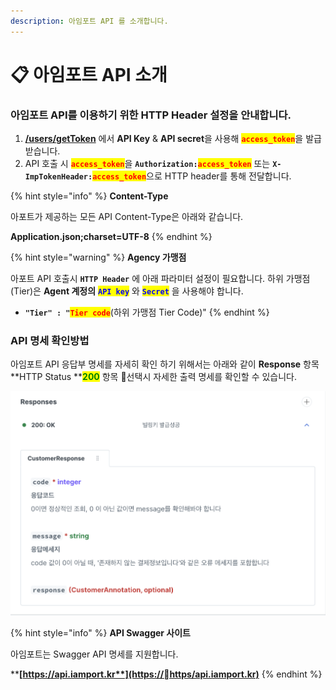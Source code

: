 ```yaml
---
description: 아임포트 API 를 소개합니다.
---
```


# 📋 아임포트 API 소개

### 아임포트 API를 이용하기 위한 HTTP Header 설정을 안내합니다.

1. [**/users/getToken**](rest-api-access-token.md) 에서 **API Key** & **API secret**을 사용해 <mark style="color:red;">**`access_token`**</mark>을 발급받습니다.
2. API 호출 시 <mark style="color:red;">**`access_token`**</mark>을 **`Authorization:`**<mark style="color:red;">**`access_token`**</mark> 또는 **`X-ImpTokenHeader:`**<mark style="color:red;">**`access_token`**</mark>으로 HTTP header를 통해 전달합니다.

{% hint style="info" %}
**Content-Type**

아포트가 제공하는 모든 API Content-Type은 아래와 같습니다.

**Application.json;charset=UTF-8**
{% endhint %}

{% hint style="warning" %}
**Agency 가맹점**&#x20;

아포트 API 호출시 **`HTTP Header`** 에 아래 파라미터 설정이 필요합니다. 하위 가맹점(Tier)은 **Agent 계정의** <mark style="color:blue;">**`API key`**</mark> 와 <mark style="color:blue;">**`Secret`**</mark> 을 사용해야 합니다.

* **`"Tier" : "`**<mark style="color:red;">**`Tier code`**</mark>(하위 가맹점 Tier Code)"
{% endhint %}

### API 명세 확인방법

아임포트 API 응답부 명세를 자세히 확인 하기 위해서는 아래와 같이 **Response** 항목 **HTTP Status **<mark style="color:green;">**200**</mark> 항목 선택시 자세한 출력 명세를 확인할 수 있습니다.

![응답항목 예시](<../.gitbook/assets/image (18).png>)

{% hint style="info" %}
**API Swagger 사이트**

아임포트는 Swagger API 명세를 지원합니다.

****[**https://api.iamport.kr**](https://https/api.iamport.kr)****
{% endhint %}
